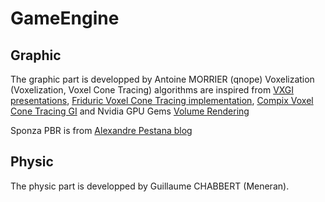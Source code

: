 # GameEngine

## Graphic
The graphic part is developped by Antoine MORRIER (qnope)
Voxelization (Voxelization, Voxel Cone Tracing) algorithms are inspired from [VXGI presentations](http://developer.download.nvidia.com/assets/events/GDC15/GEFORCE/VXGI_Dynamic_Global_Illumination_GDC15.pdf), [Friduric Voxel Cone Tracing implementation](https://github.com/Friduric/voxel-cone-tracing), [Compix Voxel Cone Tracing GI](https://github.com/compix/VoxelConeTracingGI) and Nvidia GPU Gems [Volume Rendering](http://developer.download.nvidia.com/books/HTML/gpugems/gpugems_ch39.html)

Sponza PBR is from [Alexandre Pestana blog](http://www.alexandre-pestana.com/pbr-textures-sponza/)

## Physic
The physic part is developped by Guillaume CHABBERT (Meneran).
